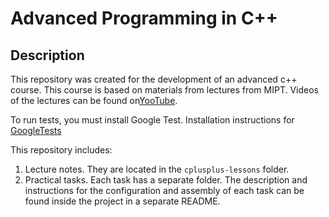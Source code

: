 # Advanced Programming in C++
## Description
This repository was created for the development of an advanced c++ course. This course is based on materials from lectures from MIPT. Videos of the lectures can be found on[YooTube](https://www.youtube.com/results?search_query=%D0%BF%D1%80%D0%BE%D0%B4%D0%B2%D0%B8%D0%BD%D1%83%D1%82%D1%8B%D0%B9+c%2B%2B).

To run tests, you must install Google Test. Installation instructions for [GoogleTests](https://gist.github.com/Cartexius/4c437c084d6e388288201aadf9c8cdd5)

This repository includes: 
1) Lecture notes. They are located in the `cplusplus-lessons` folder.
2) Practical tasks. Each task has a separate folder. The description and instructions for the configuration and assembly of each task can be found inside the project in a separate README.